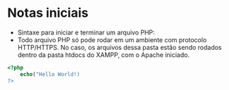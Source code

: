 # Notas iniciais

- Sintaxe para iniciar e terminar um arquivo PHP: <?php?>
- Todo arquivo PHP só pode rodar em um ambiente com protocolo HTTP/HTTPS. No caso, os arquivos dessa pasta estão sendo rodados dentro da pasta htdocs do XAMPP, com o Apache iniciado.

```php
<?php
    echo("Hello World!)
?>
```
